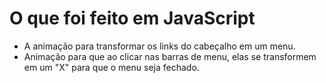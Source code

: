 # O que foi feito em JavaScript
- A animação para transformar os links do cabeçalho em um menu. 
- Animação para que ao clicar nas barras de menu, elas se transformem em um "X" para que o menu seja fechado.
